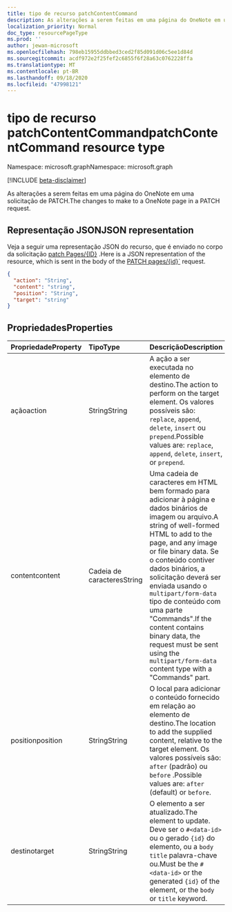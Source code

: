 ```yaml
---
title: tipo de recurso patchContentCommand
description: As alterações a serem feitas em uma página do OneNote em uma solicitação de PATCH.
localization_priority: Normal
doc_type: resourcePageType
ms.prod: ''
author: jewan-microsoft
ms.openlocfilehash: 798eb15955ddbbed3ced2f85d091d06c5ee1d84d
ms.sourcegitcommit: acdf972e2f25fef2c6855f6f28a63c0762228ffa
ms.translationtype: MT
ms.contentlocale: pt-BR
ms.lasthandoff: 09/18/2020
ms.locfileid: "47998121"
---
```

# <a name="patchcontentcommand-resource-type"></a><span data-ttu-id="55e69-103">tipo de recurso patchContentCommand</span><span class="sxs-lookup"><span data-stu-id="55e69-103">patchContentCommand resource type</span></span>

<span data-ttu-id="55e69-104">Namespace: microsoft.graph</span><span class="sxs-lookup"><span data-stu-id="55e69-104">Namespace: microsoft.graph</span></span>

[!INCLUDE [beta-disclaimer](../../includes/beta-disclaimer.md)]

<span data-ttu-id="55e69-105">As alterações a serem feitas em uma página do OneNote em uma solicitação de PATCH.</span><span class="sxs-lookup"><span data-stu-id="55e69-105">The changes to make to a OneNote page in a PATCH request.</span></span>

## <a name="json-representation"></a><span data-ttu-id="55e69-106">Representação JSON</span><span class="sxs-lookup"><span data-stu-id="55e69-106">JSON representation</span></span>

<span data-ttu-id="55e69-107">Veja a seguir uma representação JSON do recurso, que é enviado no corpo da solicitação [patch Pages/{ID}](../api/page-update.md) .</span><span class="sxs-lookup"><span data-stu-id="55e69-107">Here is a JSON representation of the resource, which is sent in the body of the [PATCH pages/{id}\`](../api/page-update.md) request.</span></span>

<!-- {
  "blockType": "resource",
  "optionalProperties": [

  ],
  "@odata.type": "microsoft.graph.onenotePatchContentCommand"
}-->

```json
{
  "action": "String",
  "content": "string",
  "position": "String",
  "target": "string"
}

```

## <a name="properties"></a><span data-ttu-id="55e69-108">Propriedades</span><span class="sxs-lookup"><span data-stu-id="55e69-108">Properties</span></span>
| <span data-ttu-id="55e69-109">Propriedade</span><span class="sxs-lookup"><span data-stu-id="55e69-109">Property</span></span>     | <span data-ttu-id="55e69-110">Tipo</span><span class="sxs-lookup"><span data-stu-id="55e69-110">Type</span></span>   |<span data-ttu-id="55e69-111">Descrição</span><span class="sxs-lookup"><span data-stu-id="55e69-111">Description</span></span>|
|:---------------|:--------|:----------|
|<span data-ttu-id="55e69-112">ação</span><span class="sxs-lookup"><span data-stu-id="55e69-112">action</span></span>|<span data-ttu-id="55e69-113">String</span><span class="sxs-lookup"><span data-stu-id="55e69-113">String</span></span>|<span data-ttu-id="55e69-114">A ação a ser executada no elemento de destino.</span><span class="sxs-lookup"><span data-stu-id="55e69-114">The action to perform on the target element.</span></span> <span data-ttu-id="55e69-115">Os valores possíveis são: `replace`, `append`, `delete`, `insert` ou `prepend`.</span><span class="sxs-lookup"><span data-stu-id="55e69-115">Possible values are: `replace`, `append`, `delete`, `insert`, or `prepend`.</span></span>|
|<span data-ttu-id="55e69-116">content</span><span class="sxs-lookup"><span data-stu-id="55e69-116">content</span></span>|<span data-ttu-id="55e69-117">Cadeia de caracteres</span><span class="sxs-lookup"><span data-stu-id="55e69-117">String</span></span>|<span data-ttu-id="55e69-118">Uma cadeia de caracteres em HTML bem formado para adicionar à página e dados binários de imagem ou arquivo.</span><span class="sxs-lookup"><span data-stu-id="55e69-118">A string of well-formed HTML to add to the page, and any image or file binary data.</span></span> <span data-ttu-id="55e69-119">Se o conteúdo contiver dados binários, a solicitação deverá ser enviada usando o `multipart/form-data` tipo de conteúdo com uma parte "Commands".</span><span class="sxs-lookup"><span data-stu-id="55e69-119">If the content contains binary data, the request must be sent using the `multipart/form-data` content type with a "Commands" part.</span></span> |
|<span data-ttu-id="55e69-120">position</span><span class="sxs-lookup"><span data-stu-id="55e69-120">position</span></span>|<span data-ttu-id="55e69-121">String</span><span class="sxs-lookup"><span data-stu-id="55e69-121">String</span></span>|<span data-ttu-id="55e69-122">O local para adicionar o conteúdo fornecido em relação ao elemento de destino.</span><span class="sxs-lookup"><span data-stu-id="55e69-122">The location to add the supplied content, relative to the target element.</span></span> <span data-ttu-id="55e69-123">Os valores possíveis são: `after` (padrão) ou `before` .</span><span class="sxs-lookup"><span data-stu-id="55e69-123">Possible values are: `after` (default) or `before`.</span></span>|
|<span data-ttu-id="55e69-124">destino</span><span class="sxs-lookup"><span data-stu-id="55e69-124">target</span></span>|<span data-ttu-id="55e69-125">String</span><span class="sxs-lookup"><span data-stu-id="55e69-125">String</span></span>|<span data-ttu-id="55e69-126">O elemento a ser atualizado.</span><span class="sxs-lookup"><span data-stu-id="55e69-126">The element to update.</span></span> <span data-ttu-id="55e69-127">Deve ser o `#<data-id>` ou o gerado `{id}` do elemento, ou a `body` `title` palavra-chave ou.</span><span class="sxs-lookup"><span data-stu-id="55e69-127">Must be the `#<data-id>` or the generated `{id}` of the element, or the `body` or `title` keyword.</span></span>|

<!-- uuid: 8fcb5dbc-d5aa-4681-8e31-b001d5168d79
2015-10-25 14:57:30 UTC -->
<!--
{
  "type": "#page.annotation",
  "description": "patchContentCommand resource",
  "keywords": "",
  "section": "documentation",
  "tocPath": "",
  "suppressions": []
}
-->



